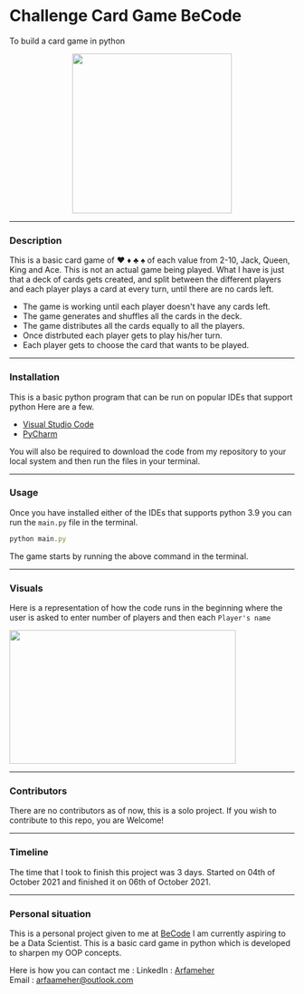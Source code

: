 # Challenge Card Game BeCode
To build a card game in python
<p align="center">
  <img src="https://user-images.githubusercontent.com/11362429/136202307-59314b9a-a67f-4a30-b18e-8c437467e0e7.jpg" width="282" height="282" />
</p>

***
### Description
This is a basic card game of ♥ ♦ ♣ ♠ of each value from 2-10, Jack, Queen, King and Ace. 
This is not an actual game being played. What I have is just that a deck of cards gets created, and split between the different players and each player plays a card at every turn, until there are no cards left.

- The game is working until each player doesn't have any cards left.
- The game generates and shuffles all the cards in the deck.
- The game distributes all the cards equally to all the players.
- Once distrbuted each player gets to play his/her turn.
- Each player gets to choose the card that wants to be played.

***
### Installation
This is a basic python program that can be run on popular IDEs that support python
Here are a few.
- [Visual Studio Code](https://code.visualstudio.com/)
- [PyCharm](https://www.jetbrains.com/pycharm/)

You will also be required to download the code from my repository to your local system and then run the files in your terminal.

***
### Usage
Once you have installed either of the IDEs that supports python 3.9 you can run the `main.py` file in the 
terminal.

```javascript
python main.py  
```

The game starts by running the above command in the terminal.

***
### Visuals
Here is a representation of how the code runs in the beginning where the user is asked to enter number of 
players and then each `Player's name`
<p align="left">
  <img src="https://user-images.githubusercontent.com/11362429/136199482-29b80711-6a7e-44d9-bca2-546ba91bf9e4.png" width="400" height="236" />
</p>

***
### Contributors
There are no contributors as of now, this is a solo project. If you wish to contribute to this repo, you are Welcome!

***
### Timeline
The time that I took to finish this project was 3 days. Started on 04th of October 2021 and finished it on 
06th of October 2021. 

*** 
### Personal situation
This is a personal project given to me at [BeCode](https://becode.org/)
I am currently aspiring to be a Data Scientist. This is a basic card game in python which is developed to sharpen my OOP concepts.

Here is how you can contact me :
LinkedIn : [Arfameher](https://www.linkedin.com/in/arfa-meher/)  
Email : arfaameher@outlook.com


